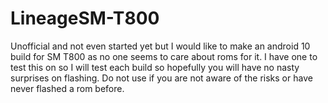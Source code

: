 # LineageSM-T800 

Unofficial and not even started yet but I would like to make an android 10 build for SM T800 as no one seems to care about roms for it. I have one to test this on so I will test each build so hopefully you will have no nasty surprises on flashing. Do not use if you are not aware of the risks or have never flashed a rom before.
